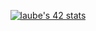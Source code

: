 <center>

[![laube's 42 stats](https://badge42.herokuapp.com/api/stats/laube?privacyEmail=true)](https://github.com/JaeSeoKim/badge42)

</center>
